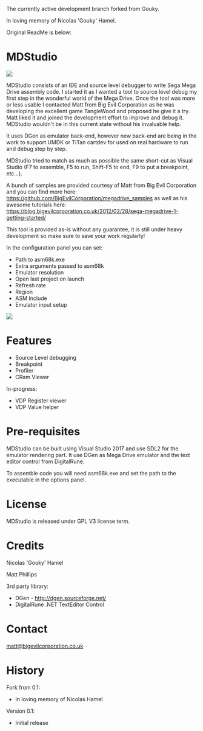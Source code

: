 The currently active development branch forked from Gouky.

In loving memory of Nicolas 'Gouky' Hamel.

Original ReadMe is below:


# MDStudio

![](https://github.com/gouky/MDStudio/blob/master/MDStudio.png)

MDStudio consists of an IDE and source level debugger to write Sega Mega Drive assembly code. I started it as I wanted a tool to source level debug my first step in the wonderful world of the Mega Drive. Once the tool was more or less usable I contacted Matt from Big Evil Corporation as he was developing the excellent game TangleWood and proposed he give it a try. Matt liked it and joined the development effort to improve and debug it. MDStudio wouldn't be in this current state without his invaluable help.

It uses DGen as emulator back-end, however new back-end are being in the work to support UMDK or TiTan cartdev for used on real hardware to run and debug step by step.

MDStudio tried to match as much as possible the same short-cut as Visual Studio (F7 to assemble, F5 to run, Shift-F5 to end, F9 to put a breakpoint, etc...).

A bunch of samples are provided courtesy of Matt from Big Evil Corporation and you can find more here: https://github.com/BigEvilCorporation/megadrive_samples as well as his awesome tutorials here: https://blog.bigevilcorporation.co.uk/2012/02/28/sega-megadrive-1-getting-started/

This tool is provided as-is without any guarantee, it is still under heavy development so make sure to save your work regularly! 

In the configuration panel you can set:
- Path to asm68k.exe
- Extra arguments passed to asm68k
- Emulator resolution
- Open last project on launch
- Refresh rate
- Region
- ASM Include
- Emulator input setup

![](https://github.com/bigevilcorporation/MDStudio/blob/master/mdstudio_screen.jpg)

# Features

- Source Level debugging
- Breakpoint
- Profiler
- CRam Viewer

In-progress:
- VDP Register viewer
- VDP Value helper

# Pre-requisites

MDStudio can be built using Visual Studio 2017 and use SDL2 for the emulator rendering part. It use DGen as Mega Drive emulator and the text editor control from DigitalRune.

To assemble code you will need asm68k.exe and set the path to the executable in the options panel.

# License

MDStudio is released under GPL V3 license term.

# Credits

Nicolas 'Gouky' Hamel

Matt Phillips

3rd party library:

- DGen - http://dgen.sourceforge.net/
- DigitalRune .NET TextEditor Control

# Contact

matt@bigevilcorporation.co.uk

# History

Fork from 0.1:
- In loving memory of Nicolas Hamel

Version 0.1:
- Initial release
